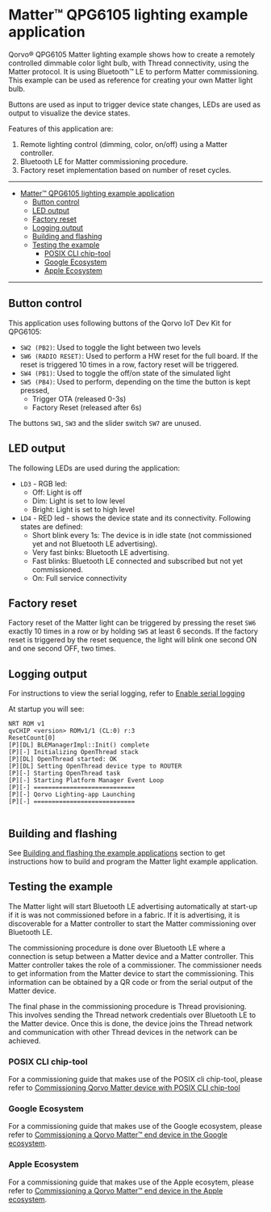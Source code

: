# Matter&trade; QPG6105 lighting example application

Qorvo&reg; QPG6105 Matter lighting example shows how to create a remotely controlled dimmable color light bulb, with Thread
connectivity, using the Matter protocol. It is using Bluetooth&trade; LE to perform Matter commissioning. This example can be used as reference for
creating your own Matter light bulb.

Buttons are used as input to trigger device state changes, LEDs are used as output to visualize the device states.

Features of this application are:
1. Remote lighting control (dimming, color, on/off) using a Matter controller.
2. Bluetooth LE for Matter commissioning procedure.
3. Factory reset implementation based on number of reset cycles.


---

- [Matter™ QPG6105 lighting example application](#matter-qpg6105-lighting-example-application)
  - [Button control](#button-control)
  - [LED output](#led-output)
  - [Factory reset](#factory-reset)
  - [Logging output](#logging-output)
  - [Building and flashing](#building-and-flashing)
  - [Testing the example](#testing-the-example)
    - [POSIX CLI chip-tool](#posix-cli-chip-tool)
    - [Google Ecosystem](#google-ecosystem)
    - [Apple Ecosystem](#apple-ecosystem)

---

## Button control

This application uses following buttons of the Qorvo IoT Dev Kit for QPG6105:

- `SW2 (PB2)`: Used to toggle the light between two levels
- `SW6 (RADIO RESET)`: Used to perform a HW reset for the full board. If the reset is triggered 10 times in a row, factory reset will
be triggered.
- `SW4 (PB1)`: Used to toggle the off/on state of the simulated light
- `SW5 (PB4)`: Used to perform, depending on the time the button is kept pressed,
  - Trigger OTA (released 0-3s)
  - Factory Reset (released after 6s)

The buttons `SW1`, `SW3` and the slider switch `SW7` are unused.

## LED output

The following LEDs are used during the application:

- `LD3` - RGB led:
  - Off: Light is off
  - Dim: Light is set to low level
  - Bright: Light is set to high level
- `LD4` - RED led - shows the device state and its connectivity. Following states are defined:
  - Short blink every 1s: The device is in idle state (not commissioned yet and not Bluetooth LE advertising).
  - Very fast binks: Bluetooth LE advertising.
  - Fast blinks: Bluetooth LE connected and subscribed but not yet commissioned.
  - On: Full service connectivity

## Factory reset

Factory reset of the Matter light can be triggered by pressing the reset `SW6` exactly 10 times in a row or by holding
`SW5` at least 6 seconds. If the factory reset is triggered by the reset sequence, the light will blink one second ON and
one second OFF, two times.

## Logging output

For instructions to view the serial logging, refer to [Enable serial logging](../../../README.md#enable-serial-logging)

At startup you will see:

```
NRT ROM v1
qvCHIP <version> ROMv1/1 (CL:0) r:3
ResetCount[0]
[P][DL] BLEManagerImpl::Init() complete
[P][-] Initializing OpenThread stack
[P][DL] OpenThread started: OK
[P][DL] Setting OpenThread device type to ROUTER
[P][-] Starting OpenThread task
[P][-] Starting Platform Manager Event Loop
[P][-] ============================
[P][-] Qorvo Lighting-app Launching
[P][-] ============================


```

## Building and flashing

See [Building and flashing the example applications](../../../README.md#building-and-flashing-the-example-applications) section to get instructions how to build and program the Matter light example application.

## Testing the example

The Matter light will start Bluetooth LE advertising automatically at start-up if it is was not commissioned before
in a fabric. If it is advertising, it is discoverable for a Matter controller to start the Matter commissioning over Bluetooth LE.

The commissioning procedure is done over Bluetooth LE where a connection is setup between a Matter device and a Matter
controller. This Matter controller takes the role of a commissioner.
The commissioner needs to get information from the Matter device to start the commissioning. This information can be
obtained by a QR code or from the serial output of the Matter device.

The final phase in the commissioning procedure is Thread provisioning. This involves sending the Thread network
credentials over Bluetooth LE to the Matter device. Once this is done, the device joins the Thread network and
communication with other Thread devices in the network can be achieved.

### POSIX CLI chip-tool

For a commissioning guide that makes use of the POSIX cli chip-tool, please refer to [Commissioning Qorvo Matter device with POSIX CLI chip-tool](../../../Documents/Guides/commissioning_posix_cli_chiptool.md)

### Google Ecosystem

For a commissioning guide that makes use of the Google ecosystem, please refer to 
[Commissioning a Qorvo Matter™ end device in the Google ecosystem](Guides/commissioning_with_google.md).

### Apple Ecosystem

For a commissioning guide that makes use of the Apple ecosytem, please refer to
[Commissioning a Qorvo Matter™ end device in the Apple ecosystem](Guides/commissioning_with_apple.md).
